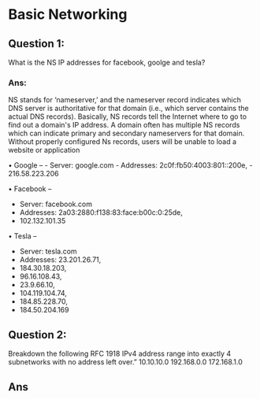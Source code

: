 # Basic Networking

## Question 1:

What is the NS IP addresses for facebook, goolge and tesla?

### Ans:

NS stands for ‘nameserver,’ and the nameserver record indicates which DNS server is
authoritative for that domain (i.e., which server contains the actual DNS records).
Basically, NS records tell the Internet where to go to find out a domain's IP address. A
domain often has multiple NS records which can indicate primary and secondary
nameservers for that domain. Without properly configured Ns records, users will be unable to load a website or application

• Google – - Server: google.com - Addresses: 2c0f:fb50:4003:801::200e, - 216.58.223.206

• Facebook –

- Server: facebook.com
- Addresses: 2a03:2880:f138:83:face:b00c:0:25de,
- 102.132.101.35

• Tesla –

- Server: tesla.com
- Addresses: 23.201.26.71,
- 184.30.18.203,
- 96.16.108.43,
- 23.9.66.10,
- 104.119.104.74,
- 184.85.228.70,
- 184.50.204.169

## Question 2:

Breakdown the following RFC 1918 IPv4 address range into exactly 4 subnetworks with
no address left over.”
10.10.10.0
192.168.0.0
172.168.1.0

## Ans
